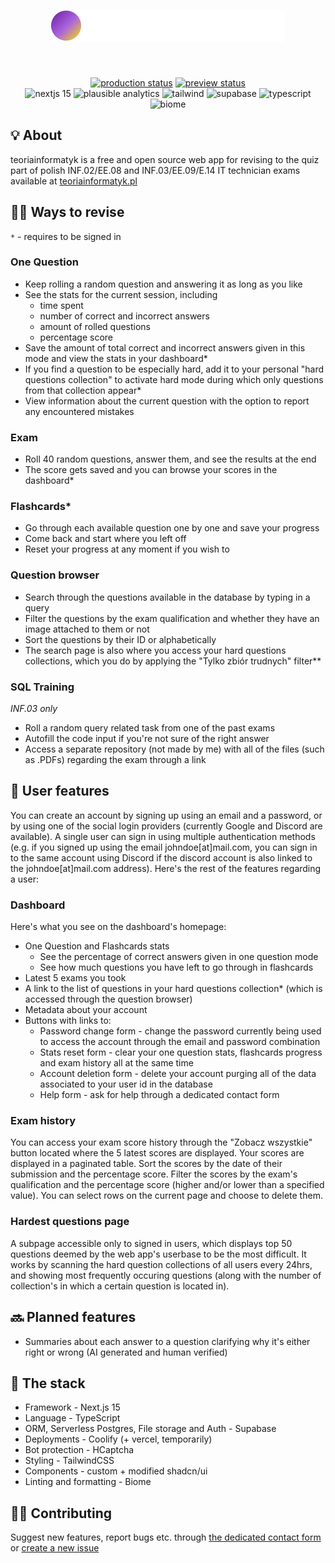 <div align='center'>
  
  # [![logo](https://github.com/maciejkrol18/teoriainformatyk/blob/main/public/logo-big-dark.svg)](https://teoriainformatyk.pl)

  <br>
  
  [![production status](https://img.shields.io/website?url=https%3A%2F%2Fteoriainformatyk.pl&up_message=online&up_color=%23441b9d&down_message=offline&down_color=critical&label=production&labelColor=%23171517)](https://teoriainformatyk.pl)
  [![preview status](https://img.shields.io/website?url=https%3A%2F%2Fteoriainformatyk-git-dev-maciejkrol18s-projects.vercel.app%2F&up_message=online&up_color=%23441b9d&down_message=offline&down_color=critical&label=preview&labelColor=%23171517)](https://teoriainformatyk.pl) <br>
  ![nextjs 15](https://img.shields.io/badge/NextJS_15-black?logo=nextdotjs)
  ![plausible analytics](https://img.shields.io/badge/Plausible%20Analytics-black?logo=plausibleanalytics&color=%235850EC)
  ![tailwind](https://img.shields.io/badge/Tailwind_CSS-turquoise?logo=tailwindcss&color=%230d6675)
  ![supabase](https://img.shields.io/badge/Supabase-green?logo=supabase&color=%23268057)
  ![typescript](https://img.shields.io/badge/TypeScript-blue?logo=typescript&color=%2322548c)
  ![biome](https://img.shields.io/badge/Biome-blue?logo=biome&color=%23324c6b)

</div>

## 💡 About

teoriainformatyk is a free and open source web app for revising to the quiz part of polish INF.02/EE.08 and INF.03/EE.09/E.14 IT technician exams available at [teoriainformatyk.pl](https://teoriainformatyk.pl)

## 👨‍🎓 Ways to revise

`*` - requires to be signed in <br>

### One Question

- Keep rolling a random question and answering it as long as you like
- See the stats for the current session, including
  - time spent
  - number of correct and incorrect answers
  - amount of rolled questions
  - percentage score
- Save the amount of total correct and incorrect answers given in this mode and view the stats in your dashboard\*
- If you find a question to be especially hard, add it to your personal "hard questions collection" to activate hard mode during which only questions from that collection appear\*
- View information about the current question with the option to report any encountered mistakes

### Exam

- Roll 40 random questions, answer them, and see the results at the end
- The score gets saved and you can browse your scores in the dashboard\*

### Flashcards\*

- Go through each available question one by one and save your progress
- Come back and start where you left off
- Reset your progress at any moment if you wish to

### Question browser

- Search through the questions available in the database by typing in a query
- Filter the questions by the exam qualification and whether they have an image attached to them or not
- Sort the questions by their ID or alphabetically
- The search page is also where you access your hard questions collections, which you do by applying the "Tylko zbiór trudnych" filter\*\*

### SQL Training

_INF.03 only_

- Roll a random query related task from one of the past exams
- Autofill the code input if you're not sure of the right answer
- Access a separate repository (not made by me) with all of the files (such as .PDFs) regarding the exam through a link

## 👤 User features

You can create an account by signing up using an email and a password, or by using one of the social login providers (currently Google and Discord are available). A single user can sign in using multiple authentication methods (e.g. if you signed up using the email johndoe[at]mail.com, you can sign in to the same account using Discord if the discord account is also linked to the johndoe[at]mail.com address). Here's the rest of the features regarding a user:

### Dashboard

Here's what you see on the dashboard's homepage:

- One Question and Flashcards stats
  - See the percentage of correct answers given in one question mode
  - See how much questions you have left to go through in flashcards
- Latest 5 exams you took
- A link to the list of questions in your hard questions collection\* (which is accessed through the question browser)
- Metadata about your account
- Buttons with links to:
  - Password change form - change the password currently being used to access the account through the email and password combination
  - Stats reset form - clear your one question stats, flashcards progress and exam history all at the same time
  - Account deletion form - delete your account purging all of the data associated to your user id in the database
  - Help form - ask for help through a dedicated contact form

### Exam history

You can access your exam score history through the "Zobacz wszystkie" button located where the 5 latest scores are displayed. Your scores are displayed in a paginated table.
Sort the scores by the date of their submission and the percentage score. Filter the scores by the exam's qualification and the percentage score (higher and/or lower than a specified value).
You can select rows on the current page and choose to delete them.

### Hardest questions page

A subpage accessible only to signed in users, which displays top 50 questions deemed by the web app's userbase to be the most difficult. It works by scanning the hard question collections of all users every 24hrs, and showing most frequently occuring questions (along with the number of collection's in which a certain question is located in).

## 🔜 Planned features

- Summaries about each answer to a question clarifying why it's either right or wrong (AI generated and human verified)

## 🧰 The stack

- Framework - Next.js 15
- Language - TypeScript
- ORM, Serverless Postgres, File storage and Auth - Supabase
- Deployments - Coolify (+ vercel, temporarily)
- Bot protection - HCaptcha
- Styling - TailwindCSS
- Components - custom + modified shadcn/ui
- Linting and formatting - Biome

## 👷‍♂️ Contributing

Suggest new features, report bugs etc. through [the dedicated contact form](https://teoriainformatyk.pl/contact) or [create a new issue](https://github.com/maciejkrol18/teoriainformatyk/issues)

